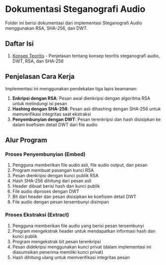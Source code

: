 # Dokumentasi Steganografi Audio

Folder ini berisi dokumentasi dari implementasi Steganografi Audio menggunakan RSA, SHA-256, dan DWT.

## Daftar Isi

1. [Konsep Teoritis](teori.md) - Penjelasan tentang konsep teoritis steganografi audio, DWT, RSA, dan SHA-256

## Penjelasan Cara Kerja

Implementasi ini menggunakan pendekatan tiga lapis keamanan:

1. **Enkripsi dengan RSA**: Pesan awal dienkripsi dengan algoritma RSA untuk melindungi isi pesan
2. **Hashing dengan SHA-256**: Pesan asli dihashing dengan SHA-256 untuk memverifikasi integritas saat ekstraksi
3. **Penyembunyian dengan DWT**: Pesan terenkripsi dan hash disisipkan ke dalam koefisien detail DWT dari file audio

## Alur Program

### Proses Penyembunyian (Embed)

1. Pengguna memberikan file audio asli, file audio output, dan pesan
2. Program membuat pasangan kunci RSA 
3. Pesan dienkripsi dengan kunci publik RSA
4. Hash SHA-256 dihitung dari pesan asli
5. Header dibuat berisi hash dan kunci publik
6. File audio diproses dengan DWT
7. Bit dari header dan pesan disisipkan ke koefisien detail DWT
8. File audio dengan pesan tersembunyi disimpan

### Proses Ekstraksi (Extract)

1. Pengguna memberikan file audio yang berisi pesan tersembunyi
2. Program mengekstrak header untuk mendapatkan informasi hash dan kunci publik
3. Program mengekstrak bit pesan terenkripsi
4. Pesan didekripsi menggunakan kunci privat (dalam implementasi ini diasumsikan penerima memiliki kunci privat)
5. Hash dihitung ulang untuk memverifikasi integritas pesan 